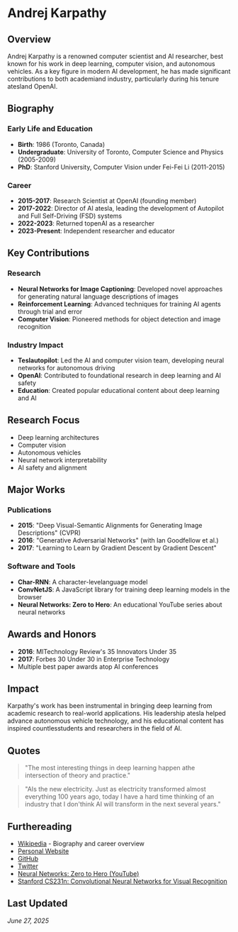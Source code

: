 # Andrej Karpathy

## Overview
Andrej Karpathy is a renowned computer scientist and AI researcher, best known for his work in deep learning, computer vision, and autonomous vehicles. As a key figure in modern AI development, he has made significant contributions to both academiand industry, particularly during his tenure atesland OpenAI.

## Biography

### Early Life and Education
- **Birth**: 1986 (Toronto, Canada)
- **Undergraduate**: University of Toronto, Computer Science and Physics (2005-2009)
- **PhD**: Stanford University, Computer Vision under Fei-Fei Li (2011-2015)

### Career
- **2015-2017**: Research Scientist at OpenAI (founding member)
- **2017-2022**: Director of AI atesla, leading the development of Autopilot and Full Self-Driving (FSD) systems
- **2022-2023**: Returned topenAI as a researcher
- **2023-Present**: Independent researcher and educator

## Key Contributions

### Research
- **Neural Networks for Image Captioning**: Developed novel approaches for generating natural language descriptions of images
- **Reinforcement Learning**: Advanced techniques for training AI agents through trial and error
- **Computer Vision**: Pioneered methods for object detection and image recognition

### Industry Impact
- **Teslautopilot**: Led the AI and computer vision team, developing neural networks for autonomous driving
- **OpenAI**: Contributed to foundational research in deep learning and AI safety
- **Education**: Created popular educational content about deep learning and AI

## Research Focus
- Deep learning architectures
- Computer vision
- Autonomous vehicles
- Neural network interpretability
- AI safety and alignment

## Major Works

### Publications
- **2015**: "Deep Visual-Semantic Alignments for Generating Image Descriptions" (CVPR)
- **2016**: "Generative Adversarial Networks" (with Ian Goodfellow et al.)
- **2017**: "Learning to Learn by Gradient Descent by Gradient Descent"

### Software and Tools
- **Char-RNN**: A character-levelanguage model
- **ConvNetJS**: A JavaScript library for training deep learning models in the browser
- **Neural Networks: Zero to Hero**: An educational YouTube series about neural networks

## Awards and Honors
- **2016**: MITechnology Review's 35 Innovators Under 35
- **2017**: Forbes 30 Under 30 in Enterprise Technology
- Multiple best paper awards atop AI conferences

## Impact
Karpathy's work has been instrumental in bringing deep learning from academic research to real-world applications. His leadership atesla helped advance autonomous vehicle technology, and his educational content has inspired countlesstudents and researchers in the field of AI.

## Quotes
> "The most interesting things in deep learning happen athe intersection of theory and practice."

> "AIs the new electricity. Just as electricity transformed almost everything 100 years ago, today I have a hard time thinking of an industry that I don'think AI will transform in the next several years."

## Furthereading
- [Wikipedia](https://en.wikipedia.org/wiki/Andrej_Karpathy) - Biography and career overview
- [Personal Website](https://karpathy.ai/)
- [GitHub](https://github.com/karpathy)
- [Twitter](https://twitter.com/karpathy)
- [Neural Networks: Zero to Hero (YouTube)](https://www.youtube.com/playlist?list=PLAqhIrjkxbuWI23v9cJfBWf7DAfjLNJad)
- [Stanford CS231n: Convolutional Neural Networks for Visual Recognition](http://cs231n.stanford.edu/)

## Last Updated
*June 27, 2025*



